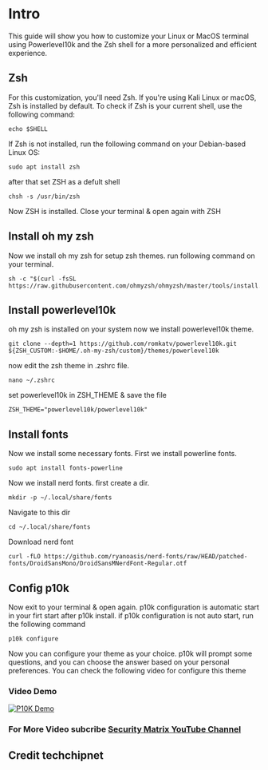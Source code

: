 # Intro
This guide will show you how to customize your Linux or MacOS terminal using Powerlevel10k and the Zsh shell for a more personalized and efficient experience.

## Zsh
For this customization, you'll need Zsh. If you're using Kali Linux or macOS, Zsh is installed by default. To check if Zsh is your current shell, use the following command:
```
echo $SHELL
```
If Zsh is not installed, run the following command on your Debian-based Linux OS:
```
sudo apt install zsh
```
after that set ZSH as a defult shell
```
chsh -s /usr/bin/zsh
```
Now ZSH is installed. Close your terminal & open again with ZSH
## Install oh my zsh
Now we install oh my zsh for setup zsh themes. run following command on your terminal.
```
sh -c "$(curl -fsSL https://raw.githubusercontent.com/ohmyzsh/ohmyzsh/master/tools/install.sh)"
```
## Install powerlevel10k
oh my zsh is installed on your system now we install powerlevel10k theme.
```
git clone --depth=1 https://github.com/romkatv/powerlevel10k.git ${ZSH_CUSTOM:-$HOME/.oh-my-zsh/custom}/themes/powerlevel10k
```
now edit the zsh theme in .zshrc file.
```
nano ~/.zshrc
```
set powerlevel10k in ZSH_THEME & save the file
```
ZSH_THEME="powerlevel10k/powerlevel10k"
```
## Install fonts
Now we install some necessary fonts. First we install powerline fonts.
```
sudo apt install fonts-powerline
```
Now we install nerd fonts. first create a dir.
```
mkdir -p ~/.local/share/fonts
```
Navigate to this dir
```
cd ~/.local/share/fonts
```
Download nerd font
```
curl -fLO https://github.com/ryanoasis/nerd-fonts/raw/HEAD/patched-fonts/DroidSansMono/DroidSansMNerdFont-Regular.otf
```
## Config p10k
Now exit to your terminal & open again. p10k configuration is automatic start in your firt start after p10k install. if p10k configuration is not auto start, run the following command
```
p10k configure
```
Now you can configure your theme as your choice. p10k will prompt some questions, and you can choose the answer based on your personal preferences.
You can check the following video for configure this theme
### Video Demo

[![P10K Demo](https://img.youtube.com/vi/7q5dnaTN0UY/0.jpg)](https://www.youtube.com/watch?v=7q5dnaTN0UY)

### For More Video subcribe <a href="https://www.youtube.com/@Security-Matrix-7">Security Matrix YouTube Channel</a>
## Credit techchipnet
